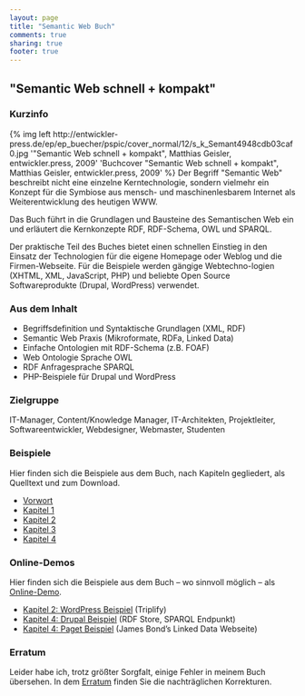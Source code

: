 ```yaml
---
layout: page
title: "Semantic Web Buch"
comments: true
sharing: true
footer: true
---
```


<h2>
	"Semantic Web schnell + kompakt"
</h2>

<h3>
	Kurzinfo
</h3>

<p>{% img left http://entwickler-press.de/ep/ep_buecher/pspic/cover_normal/12/s_k_Semant4948cdb03caf0.jpg '"Semantic Web schnell + kompakt", Matthias Geisler, entwickler.press, 2009' 'Buchcover "Semantic Web schnell + kompakt", Matthias Geisler, entwickler.press, 2009' %}
	Der Begriff "Semantic Web" beschreibt nicht eine einzelne Kerntechnologie, sondern vielmehr ein Konzept für die Symbiose aus mensch- und maschinenlesbarem Internet als Weiterentwicklung des heutigen WWW.
</p>
<p>
	Das Buch führt in die Grundlagen und Bausteine des Semantischen Web ein und erläutert die Kernkonzepte RDF, RDF-Schema, OWL und SPARQL.
</p>
<p>
	Der praktische Teil des Buches bietet einen schnellen Einstieg in den Einsatz der Technologien für die eigene Homepage oder Weblog und die Firmen-Webseite. Für die Beispiele werden gängige Webtechno-logien (XHTML, XML, JavaScript, PHP) und beliebte Open Source Softwareprodukte (Drupal, WordPress) verwendet.
</p>
<h3>
	Aus dem Inhalt
</h3>
<ul>
	<li>Begriffsdefinition und Syntaktische Grundlagen (XML, RDF)
	</li>
	<li>Semantic Web Praxis (Mikroformate, RDFa, Linked Data)
	</li>
	<li>Einfache Ontologien mit RDF-Schema (z.B. FOAF)
	</li>
	<li>Web Ontologie Sprache OWL
	</li>
	<li>RDF Anfragesprache SPARQL
	</li>
	<li>PHP-Beispiele für Drupal und WordPress
	</li>
</ul>
<h3>
	Zielgruppe
</h3>
<p>
	IT-Manager, Content/Knowledge Manager, IT-Architekten, Projektleiter, Softwareentwickler, Webdesigner, Webmaster, Studenten
</p>
<h3>
	Beispiele
</h3>
<p>
	Hier finden sich die Beispiele aus dem Buch, nach Kapiteln gegliedert, als Quelltext und zum Download.
</p>
<ul>
	<li>
		<a href="{{ root_url }}/semantic-web-schnell-und-kompakt/beispiele-vorwort/">Vorwort</a>
	</li>
	<li>
		<a href="{{ root_url }}/semantic-web-schnell-und-kompakt/beispiele-kapitel-1/">Kapitel 1</a>
	</li>
	<li>
		<a href="{{ root_url }}/semantic-web-schnell-und-kompakt/beispiele-kapitel-2/">Kapitel 2</a>
	</li>
	<li>
		<a href="{{ root_url }}/semantic-web-schnell-und-kompakt/beispiele-kapitel-3/">Kapitel 3</a>
	</li>
	<li>
		<a href="{{ root_url }}/semantic-web-schnell-und-kompakt/beispiele-kapitel-4/">Kapitel 4</a>
	</li>
</ul>
<h3>
	Online-Demos
</h3>
<p>
	Hier finden sich die Beispiele aus dem Buch – wo sinnvoll möglich – als <a href="http://sw-sk-beispiele.semanticdreamer.com/">Online-Demo</a>.
</p>
<ul>
	<li>
		<a href="http://sw-sk-beispiele.semanticdreamer.com/wordpress/">Kapitel 2: WordPress Beispiel</a> (Triplify)
	</li>
	<li>
		<a href="http://sw-sk-beispiele.semanticdreamer.com/drupal/">Kapitel 4: Drupal Beispiel</a> (RDF Store, SPARQL Endpunkt)
	</li>
	<li>
		<a href="http://sw-sk-beispiele.semanticdreamer.com/paget/%7Ejames/">Kapitel 4: Paget Beispiel</a> (James Bond’s Linked Data Webseite)
	</li>
</ul>
<h3>
	Erratum
</h3>
<p>
	Leider habe ich, trotz größter Sorgfalt, einige Fehler in meinem Buch übersehen. In dem <a href="{{ root_url }}/semantic-web-schnell-und-kompakt/erratum/">Erratum</a> finden Sie die nachträglichen Korrekturen.
</p>
